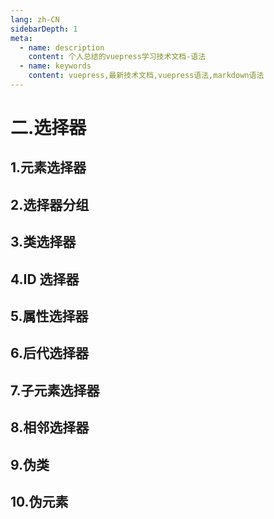 ```yaml
---
lang: zh-CN
sidebarDepth: 1
meta:
  - name: description
    content: 个人总结的vuepress学习技术文档-语法
  - name: keywords
    content: vuepress,最新技术文档,vuepress语法,markdown语法
---
```


# 二.选择器

## 1.元素选择器

## 2.选择器分组

## 3.类选择器

## 4.ID 选择器

## 5.属性选择器

## 6.后代选择器

## 7.子元素选择器

## 8.相邻选择器

## 9.伪类

## 10.伪元素
